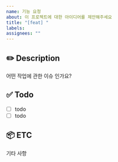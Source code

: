 ```yaml
---
name: 기능 요청
about: 이 프로젝트에 대한 아이디어를 제안해주세요
title: "[feat] "
labels:
assignees: ""
---
```


## ✏️ Description

어떤 작업에 관한 이슈 인가요?

## ✅ Todo

- [ ] todo
- [ ] todo

## 📦 ETC

기타 사항
